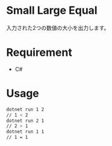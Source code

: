 # Small Large Equal
入力された2つの数値の大小を出力します。

# Requirement
* C#

# Usage
```bash
dotnet run 1 2
// 1 < 2
dotnet run 2 1
// 2 > 1
dotnet run 1 1
// 1 = 1
```